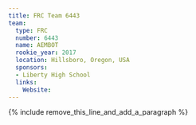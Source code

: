 ```yaml
---
title: FRC Team 6443
team:
  type: FRC
  number: 6443
  name: AEMBOT
  rookie_year: 2017
  location: Hillsboro, Oregon, USA
  sponsors:
  - Liberty High School
  links:
    Website:
---
```


{% include remove_this_line_and_add_a_paragraph %}